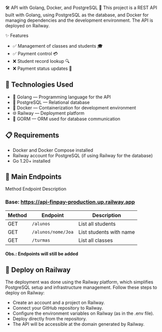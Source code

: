 🛠️ API with Golang, Docker, and PostgreSQL 🚀
This project is a REST API built with Golang, using PostgreSQL as the database, and Docker for managing dependencies and the development environment. The API is deployed on Railway.

✨ Features
- ✅ Management of classes and students 🎓
- ✅ Payment control 💳
- ❌ Student record lookup 🔍
- ❌ Payment status updates 📅

## 🧰 Technologies Used
- 🐹 Golang — Programming language for the API
- 🐘 PostgreSQL — Relational database
- 🐳 Docker — Containerization for development environment
- 🌐 Railway — Deployment platform
- 🔄 GORM — ORM used for database communication

## 📋 Requirements
- Docker and Docker Compose installed
- Railway account for PostgreSQL (if using Railway for the database)
- Go 1.20+ installed

## 📍 Main Endpoints
Method	Endpoint	Description
### Base: https://api-finpay-production.up.railway.app

| Method | Endpoint               | Description                |
|--------|------------------------|----------------------------|
| GET    | `/alunos`              | List all students          |
| GET    | `/alunos/nome/Joa`     | List students with name    |
| GET    | `/turmas`              | List all classes           |

#### Obs.: Endpoints will still be added

## 🚀 Deploy on Railway
The deployment was done using the Railway platform, which simplifies PostgreSQL setup and infrastructure management. Follow these steps to deploy on Railway:

- Create an account and a project on Railway.
- Connect your GitHub repository to Railway.
- Configure the environment variables on Railway (as in the .env file).
- Deploy directly from the repository.
- The API will be accessible at the domain generated by Railway.
